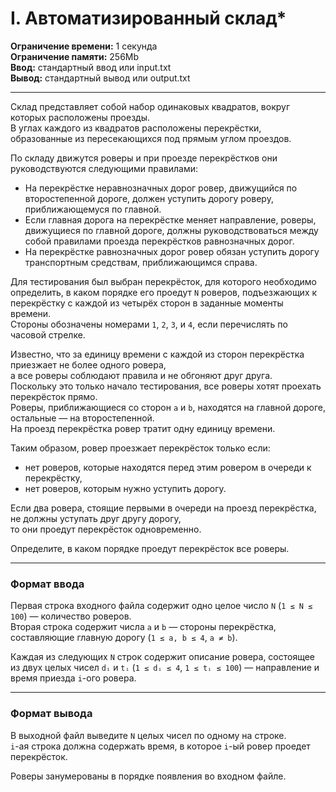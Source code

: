 # I. Автоматизированный склад*

**Ограничение времени:** 1 секунда  
**Ограничение памяти:** 256Mb  
**Ввод:** стандартный ввод или input.txt  
**Вывод:** стандартный вывод или output.txt

---

Склад представляет собой набор одинаковых квадратов, вокруг которых расположены проезды.  
В углах каждого из квадратов расположены перекрёстки, образованные из пересекающихся под прямым углом проездов.

По складу движутся роверы и при проезде перекрёстков они руководствуются следующими правилами:

- На перекрёстке неравнозначных дорог ровер, движущийся по второстепенной дороге, должен уступить дорогу роверу, приближающемуся по главной.
- Если главная дорога на перекрёстке меняет направление, роверы, движущиеся по главной дороге, должны руководствоваться между собой правилами проезда перекрёстков равнозначных дорог.
- На перекрёстке равнозначных дорог ровер обязан уступить дорогу транспортным средствам, приближающимся справа.

Для тестирования был выбран перекрёсток, для которого необходимо определить, в каком порядке его проедут `N` роверов, подъезжающих к перекрёстку с каждой из четырёх сторон в заданные моменты времени.  
Стороны обозначены номерами `1`, `2`, `3`, и `4`, если перечислять по часовой стрелке.

Известно, что за единицу времени с каждой из сторон перекрёстка приезжает не более одного ровера,  
а все роверы соблюдают правила и не обгоняют друг друга.  
Поскольку это только начало тестирования, все роверы хотят проехать перекрёсток прямо.  
Роверы, приближающиеся со сторон `a` и `b`, находятся на главной дороге, остальные — на второстепенной.  
На проезд перекрёстка ровер тратит одну единицу времени.

Таким образом, ровер проезжает перекрёсток только если:
- нет роверов, которые находятся перед этим ровером в очереди к перекрёстку,
- нет роверов, которым нужно уступить дорогу.

Если два ровера, стоящие первыми в очереди на проезд перекрёстка, не должны уступать друг другу дорогу,  
то они проедут перекрёсток одновременно.

Определите, в каком порядке проедут перекрёсток все роверы.

---

### Формат ввода

Первая строка входного файла содержит одно целое число `N` (`1 ≤ N ≤ 100`) — количество роверов.  
Вторая строка содержит числа `a` и `b` — стороны перекрёстка, составляющие главную дорогу (`1 ≤ a, b ≤ 4`, `a ≠ b`).

Каждая из следующих `N` строк содержит описание ровера, состоящее из двух целых чисел `dᵢ` и `tᵢ` (`1 ≤ dᵢ ≤ 4`, `1 ≤ tᵢ ≤ 100`) — направление и время приезда `i`-ого ровера.

---

### Формат вывода

В выходной файл выведите `N` целых чисел по одному на строке.  
`i`-ая строка должна содержать время, в которое `i`-ый ровер проедет перекрёсток.

Роверы занумерованы в порядке появления во входном файле.
